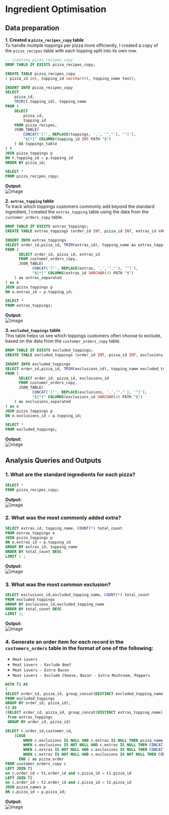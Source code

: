 # Ingredient Optimisation

## Data preparation 
**1. Created a `pizza_recipes_copy` table**\
To handle multiple toppings per pizza more efficiently, I created a copy of the `pizza_recipes` table with each topping split into its own row.
```sql
-- creating pizza_recipes_copy 
DROP TABLE IF EXISTS pizza_recipes_copy;

CREATE TABLE pizza_recipes_copy
( pizza_id int, topping_id varchar(4), topping_name text);

INSERT INTO pizza_recipes_copy
SELECT 
    pizza_id, 
    TRIM(t.topping_id), topping_name
FROM (
    SELECT 
        pizza_id, 
        topping_id
    FROM pizza_recipes,
    JSON_TABLE(
        CONCAT('["', REPLACE(toppings, ',', '","'), '"]'),
        "$[*]" COLUMNS(topping_id INT PATH "$")
    ) AS toppings_table
) t
JOIN pizza_toppings p
ON t.topping_id = p.topping_id
ORDER BY pizza_id;

SELECT *
FROM pizza_recipes_copy;
```
**Output:**\
![image](https://github.com/user-attachments/assets/f375f03e-e32b-4eb6-9767-bd42d67c1a7f)

**2. `extras_topping` table**\
To track which toppings customers commonly add beyond the standard ingredient, I created the `extras_topping` table using the data from the `customer_orders_copy` table.
```sql
DROP TABLE IF EXISTS extras_toppings;
CREATE TABLE extras_toppings (order_id INT, pizza_id INT, extras_id VARCHAR(4), extras_topping_name text);

INSERT INTO extras_toppings
SELECT order_id,pizza_id, TRIM(extras_id), topping_name as extras_topping_name
FROM (
	  SELECT order_id, pizza_id, extras_id
      FROM customer_orders_copy,
      JSON_TABLE(
			CONCAT('["', REPLACE(extras, ',','","'), '"]'),
            "$[*]" COLUMNS(extras_id VARCHAR(4) PATH "$")
	) as extras_separated
) as e
JOIN pizza_toppings p
ON e.extras_id = p.topping_id;

SELECT *
FROM extras_toppings;
```
**Output:**\
![image](https://github.com/user-attachments/assets/1369f117-9eb4-436c-9ee4-59266b99a01e)

**3. `excluded_toppings` table**\
This table helps us see which toppings customers often choose to exclude, based on the data from the `customer_orders_copy` table.
```sql
DROP TABLE IF EXISTS excluded_toppings;
CREATE TABLE excluded_toppings (order_id INT, pizza_id INT, exclusions_id VARCHAR(4), excluded_topping_name text);

INSERT INTO excluded_toppings
SELECT order_id,pizza_id, TRIM(exclusions_id), topping_name excluded_topping_name
FROM (
	  SELECT order_id, pizza_id, exclusions_id
      FROM customer_orders_copy,
      JSON_TABLE(
			CONCAT('["', REPLACE(exclusions, ',','","'), '"]'),
            "$[*]" COLUMNS(exclusions_id VARCHAR(4) PATH "$")
	) as exclusions_separated
) as e
JOIN pizza_toppings p
ON e.exclusions_id = p.topping_id;

SELECT *
FROM excluded_toppings;
```
**Output:**\
![image](https://github.com/user-attachments/assets/5a0360ac-2a41-46ed-8e37-236dac7cbf07)

## Analysis Queries and Outputs

### 1. What are the standard ingredients for each pizza?
```sql
SELECT *
FROM pizza_recipes_copy;
```
**Output:**\
![image](https://github.com/user-attachments/assets/b33d359e-7b09-4cc7-bca6-e9cb15c85060)

### 2. What was the most commonly added extra?
```sql
SELECT extras_id, topping_name, COUNT(*) total_count
FROM extras_toppings e
JOIN pizza_toppings p
ON e.extras_id = p.topping_id
GROUP BY extras_id, topping_name
ORDER BY total_count DESC
LIMIT 1 ;
```
**Output:**\
![image](https://github.com/user-attachments/assets/cfde65a8-10ce-4326-b13b-2451ada37351)

### 3. What was the most common exclusion?
```sql
SELECT exclusions_id,excluded_topping_name, COUNT(*) total_count
FROM excluded_toppings 
GROUP BY exclusions_id,excluded_topping_name
ORDER BY total_count DESC
LIMIT 1;
```
**Output:**\
![image](https://github.com/user-attachments/assets/9c458621-81b5-4bd0-8ad9-12ec4bfbef5e)

### 4. Generate an order item for each record in the `customers_orders` table in the format of one of the following:
   - `Meat Lovers`
   - `Meat Lovers - Exclude Beef`
   - `Meat Lovers - Extra Bacon`
   - `Meat Lovers - Exclude Cheese, Bacon - Extra Mushroom, Peppers`
```sql
WITH T1 AS
(
SELECT order_id, pizza_id, group_concat(DISTINCT excluded_topping_name)  excluded
FROM excluded_toppings 
GROUP BY order_id, pizza_id),
t2 AS
(SELECT order_id, pizza_id, group_concat(DISTINCT extras_topping_name)  extras
 from extras_toppings
 GROUP BY order_id, pizza_id)

SELECT c.order_id,customer_id,
	(CASE
		WHEN c.exclusions IS NULL AND c.extras IS NULL THEN pizza_name
        WHEN c.exclusions IS NOT NULL AND c.extras IS NULL THEN CONCAT(pizza_name, ' - Exclude ', t1.excluded)
        WHEN c.extras IS NOT NULL AND c.exclusions IS NULL THEN CONCAT(pizza_name, ' - Include ', t2.extras)
        WHEN c.extras IS NOT NULL AND c.exclusions IS NOT NULL THEN CONCAT(pizza_name, ' - Exclude ', t1.excluded, ' - Include ' , t2.extras)
	  END ) as pizza_order
FROM customer_orders_copy c
LEFT JOIN T1
on c.order_id = t1.order_id and c.pizza_id = t1.pizza_id
LEFT JOIN T2
on c.order_id = t2.order_id and c.pizza_id = t2.pizza_id
JOIN pizza_names p
ON c.pizza_id = p.pizza_id;
```
**Output:**\
![image](https://github.com/user-attachments/assets/56c32041-ff9a-44e3-b6cc-e8001b5d95a0)


